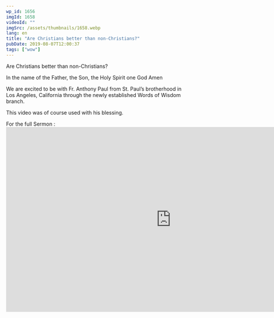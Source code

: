 ```yaml
---
wp_id: 1656
imgId: 1658
videoId: ""
imgSrc: /assets/thumbnails/1658.webp
lang: en
title: "Are Christians better than non-Christians?"
pubDate: 2019-08-07T12:00:37
tags: ["wow"]
---
```


<!-- page: 6 -->

<p>Are Christians better than non-Christians?</p>
<p>In the name of the Father, the Son, the Holy Spirit one God Amen</p>
<p>We are excited to be with Fr. Anthony Paul from St. Paul&#8217;s brotherhood in Los Angeles, California through the newly established Words of Wisdom branch.</p>
<p>This video was of course used with his blessing.</p>
<p>For the full Sermon :<br />
<iframe loading="lazy" title="Jesus and The Pharisees (English Sermon) Fr. Anthony Paul" width="900" height="506" src="https://www.youtube.com/embed/_F9gocLEH68?feature=oembed" frameborder="0" allow="accelerometer; autoplay; encrypted-media; gyroscope; picture-in-picture" allowfullscreen></iframe></p>
